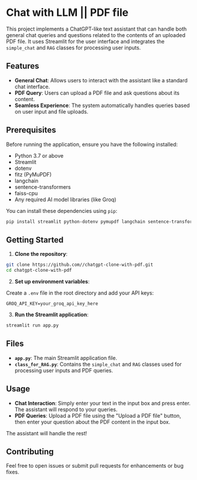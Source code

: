 # Chat with LLM || PDF file

This project implements a ChatGPT-like text assistant that can handle both general chat queries and questions related to the contents of an uploaded PDF file. It uses Streamlit for the user interface and integrates the `simple_chat` and `RAG` classes for processing user inputs.

## Features

- **General Chat**: Allows users to interact with the assistant like a standard chat interface.
- **PDF Query**: Users can upload a PDF file and ask questions about its content.
- **Seamless Experience**: The system automatically handles queries based on user input and file uploads.

## Prerequisites

Before running the application, ensure you have the following installed:

- Python 3.7 or above
- Streamlit
- dotenv
- fitz (PyMuPDF)
- langchain
- sentence-transformers
- faiss-cpu
- Any required AI model libraries (like Groq)

You can install these dependencies using `pip`:

```bash
pip install streamlit python-dotenv pymupdf langchain sentence-transformers faiss-cpu
```

## Getting Started

1. **Clone the repository**:

```bash
git clone https://github.com//chatgpt-clone-with-pdf.git
cd chatgpt-clone-with-pdf
```

2. **Set up environment variables**:

Create a `.env` file in the root directory and add your API keys:

```
GROQ_API_KEY=your_groq_api_key_here

```

3. **Run the Streamlit application**:

```bash
streamlit run app.py
```

## Files

- **`app.py`**: The main Streamlit application file.
- **`class_for_RAG.py`**: Contains the `simple_chat` and `RAG` classes used for processing user inputs and PDF queries.

## Usage

- **Chat Interaction**: Simply enter your text in the input box and press enter. The assistant will respond to your queries.
- **PDF Queries**: Upload a PDF file using the "Upload a PDF file" button, then enter your question about the PDF content in the input box.

The assistant will handle the rest!

## Contributing

Feel free to open issues or submit pull requests for enhancements or bug fixes.
